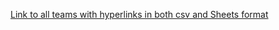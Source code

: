 [Link to all teams with hyperlinks in both csv and Sheets format](https://drive.google.com/drive/folders/1jMUHwrdZozrSFi17BMk8a56TSlKJTf-a?usp=drive_link)
